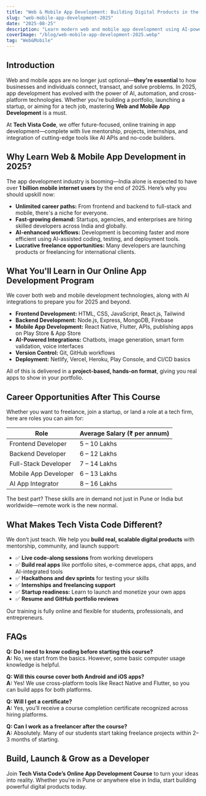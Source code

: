 ```yaml
---
title: "Web & Mobile App Development: Building Digital Products in the AI Era (2025)"
slug: "web-mobile-app-development-2025"
date: "2025-08-25"
description: "Learn modern web and mobile app development using AI-powered tools. Build and deploy digital products faster with Tech Vista Code’s online developer courses."
coverImage: "/blog/web-mobile-app-development-2025.webp"
tag: "Web&Mobile"
---
```


## Introduction

Web and mobile apps are no longer just optional—**they're essential** to how businesses and individuals connect, transact, and solve problems. In 2025, app development has evolved with the power of AI, automation, and cross-platform technologies. Whether you're building a portfolio, launching a startup, or aiming for a tech job, mastering **Web and Mobile App Development** is a must.

At **Tech Vista Code**, we offer future-focused, online training in app development—complete with live mentorship, projects, internships, and integration of cutting-edge tools like AI APIs and no-code builders.

## Why Learn Web & Mobile App Development in 2025?

The app development industry is booming—India alone is expected to have over **1 billion mobile internet users** by the end of 2025. Here’s why you should upskill now:

- **Unlimited career paths:** From frontend and backend to full-stack and mobile, there's a niche for everyone.
- **Fast-growing demand:** Startups, agencies, and enterprises are hiring skilled developers across India and globally.
- **AI-enhanced workflows:** Development is becoming faster and more efficient using AI-assisted coding, testing, and deployment tools.
- **Lucrative freelance opportunities:** Many developers are launching products or freelancing for international clients.

## What You'll Learn in Our Online App Development Program

We cover both web and mobile development technologies, along with AI integrations to prepare you for 2025 and beyond.

- **Frontend Development:** HTML, CSS, JavaScript, React.js, Tailwind
- **Backend Development:** Node.js, Express, MongoDB, Firebase
- **Mobile App Development:** React Native, Flutter, APIs, publishing apps on Play Store & App Store
- **AI-Powered Integrations:** Chatbots, image generation, smart form validation, voice interfaces
- **Version Control:** Git, GitHub workflows
- **Deployment:** Netlify, Vercel, Heroku, Play Console, and CI/CD basics

All of this is delivered in a **project-based, hands-on format**, giving you real apps to show in your portfolio.

## Career Opportunities After This Course

Whether you want to freelance, join a startup, or land a role at a tech firm, here are roles you can aim for:

| Role                 | Average Salary (₹ per annum) |
| -------------------- | ---------------------------- |
| Frontend Developer   | 5 – 10 Lakhs                 |
| Backend Developer    | 6 – 12 Lakhs                 |
| Full-Stack Developer | 7 – 14 Lakhs                 |
| Mobile App Developer | 6 – 13 Lakhs                 |
| AI App Integrator    | 8 – 16 Lakhs                 |

The best part? These skills are in demand not just in Pune or India but worldwide—remote work is the new normal.

## What Makes Tech Vista Code Different?

We don’t just teach. We help you **build real, scalable digital products** with mentorship, community, and launch support:

- ✅ **Live code-along sessions** from working developers
- ✅ **Build real apps** like portfolio sites, e-commerce apps, chat apps, and AI-integrated tools
- ✅ **Hackathons and dev sprints** for testing your skills
- ✅ **Internships and freelancing support**
- ✅ **Startup readiness:** Learn to launch and monetize your own apps
- ✅ **Resume and GitHub portfolio reviews**

Our training is fully online and flexible for students, professionals, and entrepreneurs.

## FAQs

**Q: Do I need to know coding before starting this course?**  
**A:** No, we start from the basics. However, some basic computer usage knowledge is helpful.

**Q: Will this course cover both Android and iOS apps?**  
**A:** Yes! We use cross-platform tools like React Native and Flutter, so you can build apps for both platforms.

**Q: Will I get a certificate?**  
**A:** Yes, you’ll receive a course completion certificate recognized across hiring platforms.

**Q: Can I work as a freelancer after the course?**  
**A:** Absolutely. Many of our students start taking freelance projects within 2–3 months of starting.

## Build, Launch & Grow as a Developer

Join **Tech Vista Code’s Online App Development Course** to turn your ideas into reality. Whether you're in Pune or anywhere else in India, start building powerful digital products today.
